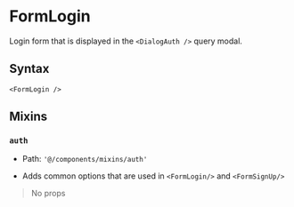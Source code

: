 # FormLogin

Login form that is displayed in the `<DialogAuth />` query modal.

## Syntax

```vue
<FormLogin />
```

## Mixins

### `auth`

- Path: `'@/components/mixins/auth'`

- Adds common options that are used in `<FormLogin/>` and `<FormSignUp/>`

> No props
